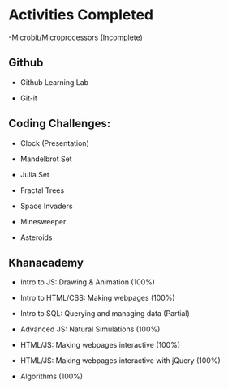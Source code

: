 # Activities Completed

-Microbit/Microprocessors (Incomplete)

## Github

- Github Learning Lab

- Git-it

## Coding Challenges:

- Clock (Presentation)

- Mandelbrot Set

- Julia Set

- Fractal Trees

- Space Invaders

- Minesweeper

- Asteroids

## Khanacademy

- Intro to JS: Drawing & Animation (100%)

- Intro to HTML/CSS: Making webpages (100%)

- Intro to SQL: Querying and managing data (Partial)

- Advanced JS: Natural Simulations (100%)

- HTML/JS: Making webpages interactive (100%)

- HTML/JS: Making webpages interactive with jQuery (100%)

- Algorithms (100%)
